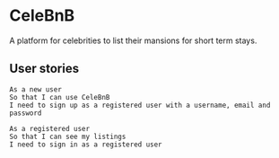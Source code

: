 # CeleBnB

A platform for celebrities to list their mansions for short term stays.

## User stories

```
As a new user
So that I can use CeleBnB
I need to sign up as a registered user with a username, email and password
```

```
As a registered user
So that I can see my listings
I need to sign in as a registered user
```
